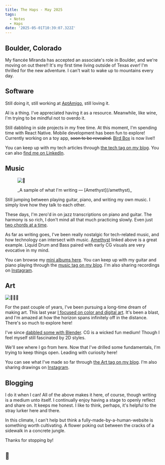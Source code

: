 ```yaml
---
title: The Haps - May 2025
tags:
  - Notes
  - Haps
date: '2025-05-01T10:39:07.322Z'
---
```


## Boulder, Colorado

My fiancée Miranda has accepted an associate's role in Boulder, and we're moving on out there!! It's my first time living outside of Texas _ever!_ I'm thrilled for the new adventure. I can't wait to wake up to mountains every day.

## Software

Still doing it, still working at [AptAmigo](https://www.aptamigo.com), still loving it.

AI is a thing. I've appreciated having it as a resource. Meanwhile, like wine, I'm trying to be mindful not to overdo it.

Still dabbling in side projects in my free time. At this moment, I'm spending time with React Native. Mobile development has been fun to explore! Currently working on a toy app, ~~soon to be revealed.~~ [Bird Box](/birdbox) is now live!!

You can keep up with my tech articles through [the tech tag on my blog](blog/tech). You can also [find me on LinkedIn](https://www.linkedin.com/in/chrisdpadilla/).

## Music

<figure>

![🌊](http://res.cloudinary.com/cpadilla/image/upload/v1737414483/chrisdpadilla/albums/izyuwlz5nmfr1ciujauv.jpg)

<figcaption>_A sample of what I'm writing — [Amethyst](/amethyst)_</figcaption>

</figure>

Still jumping between playing guitar, piano, and writing my own music. I simply love how they talk to each other.

These days, I'm zero'd in on jazz transcriptions on piano and guitar. The harmony is so rich, I don't mind all that much practicing slowly. Even just [two chords at a time](/twochords).

As far as writing goes, I've been really nostalgic for tech-related music, and how technology can intersect with music. [Amethyst](/amethyst) linked above is a great example. Liquid Drum and Bass paired with early CG visuals are very evocative in my mind.

You can browse my [mini albums here](/music). You can keep up with my guitar and piano playing through the [music tag on my blog](/blog/music). I'm also sharing recordings on [Instagram](https://www.instagram.com/c.d.padilla/).

## Art

![🐸🍩🌊](http://res.cloudinary.com/cpadilla/image/upload/v1737820791/chrisdpadilla/blog/art/tuxsawzyu0vmntlucr7z.jpg)

For the past couple of years, I've been pursuing a long-time dream of making art. This last year [I focused on color and digital art](/lessonsfrompainting2024). It's been a blast, and I'm amazed at how the horizon spans infinitely off in the distance. There's so much to explore here!

I've since [dabbled some with Blender](/learning3d). CG is a wicked fun medium! Though I feel myself still fascinated by 2D styles.

We'll see where I go from here. Now that I've drilled some fundamentals, I'm trying to keep things open. Leading with curiosity here!

You can see what I've made so far through [the Art tag on my blog](/blog/art). I'm also sharing drawings on [Instagram](https://www.instagram.com/c.d.padilla/).

## Blogging

I do it when I can! All of the above makes it here, of course, though writing is a medium unto itself. I continually enjoy having a stage to openly reflect and share on. It keeps me honest. I like to think, perhaps, it's helpful to the stray lurker here and there.

In this climate, I can't help but think a fully-made-by-a-human-website is something worth cultivating. A flower poking out between the cracks of a sidewalk in a concrete jungle.

Thanks for stopping by!

## 👋
